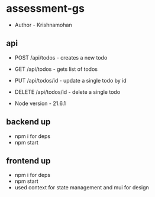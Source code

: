 # assessment-gs

- Author - Krishnamohan

## api

- POST /api/todos - creates a new todo
- GET /api/todos - gets list of todos
- PUT /api/todos/id - update a single todo by id
- DELETE /api/todos/id - delete a single todo

- Node version - 21.6.1

## backend up

- npm i for deps
- npm start

## frontend up

- npm i for deps
- npm start
- used context for state management and mui for design
